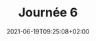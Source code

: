 ---
title: "Journée 6"
date: 2021-06-19T09:25:08+02:00
draft: true
description: "Direction Rennes, 66 km"
summary: "Aujourd'hui, je parcours les routes vallonées de Bretagne en direction de Rennes."
ReadingTime: 5
progress: 6
total: 44
resources:
- src: 'images/pano-becherel.jpeg'
  title: "entete"
  name: entete
- src: 'images/*.jpeg'
voyages:
- Tour de France

---